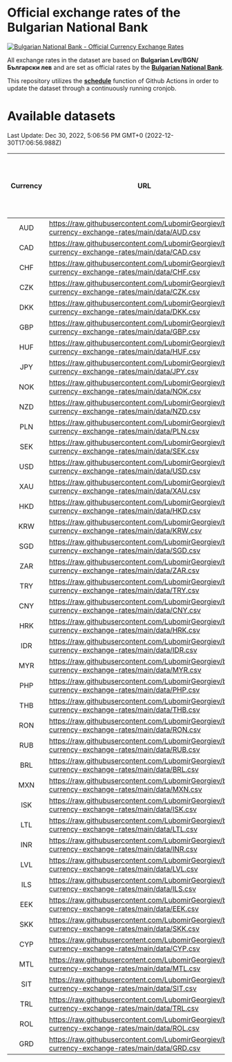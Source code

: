 # Official exchange rates of the Bulgarian National Bank

[![Bulgarian National Bank - Official Currency Exchange Rates](https://github.com/LubomirGeorgiev/bnb-currency-exchange-rates/actions/workflows/update-rates.yml/badge.svg?branch=main)](https://github.com/LubomirGeorgiev/bnb-currency-exchange-rates/actions/workflows/update-rates.yml)

All exchange rates in the dataset are based on **Bulgarian Lev/BGN/Български лев** and are set as official rates by the [**Bulgarian National Bank**](https://www.bnb.bg/Statistics/StExternalSector/StExchangeRates/StERForeignCurrencies/index.htm?toLang=_EN).

This repository utilizes the [**schedule**](https://docs.github.com/en/actions/reference/events-that-trigger-workflows) function of Github Actions in order to update the dataset through a continuously running cronjob.

# Available datasets

<!-- START LINKS (DO NOT EVER FU*ING DELETE THIS COMMENT FOR THE LOVE OF YOUR LIFE!!! IF YOU ARE CURIOS HOW IT WORKS, YOU CAN HAVE A LOOK AT ./src/updateReadme.ts) -->

Last Update: Dec 30, 2022, 5:06:56 PM GMT+0 (2022-12-30T17:06:56.988Z)

| Currency | URL                                                                                             | Number of records | Number of missing days that were filled in |
| :------: | ----------------------------------------------------------------------------------------------- | :---------------: | :----------------------------------------: |
|   AUD    | https://raw.githubusercontent.com/LubomirGeorgiev/bnb-currency-exchange-rates/main/data/AUD.csv |       8361        |                    2582                    |
|   CAD    | https://raw.githubusercontent.com/LubomirGeorgiev/bnb-currency-exchange-rates/main/data/CAD.csv |       8361        |                    2582                    |
|   CHF    | https://raw.githubusercontent.com/LubomirGeorgiev/bnb-currency-exchange-rates/main/data/CHF.csv |       8361        |                    2582                    |
|   CZK    | https://raw.githubusercontent.com/LubomirGeorgiev/bnb-currency-exchange-rates/main/data/CZK.csv |       8361        |                    2582                    |
|   DKK    | https://raw.githubusercontent.com/LubomirGeorgiev/bnb-currency-exchange-rates/main/data/DKK.csv |       8361        |                    2582                    |
|   GBP    | https://raw.githubusercontent.com/LubomirGeorgiev/bnb-currency-exchange-rates/main/data/GBP.csv |       8361        |                    2582                    |
|   HUF    | https://raw.githubusercontent.com/LubomirGeorgiev/bnb-currency-exchange-rates/main/data/HUF.csv |       8361        |                    2582                    |
|   JPY    | https://raw.githubusercontent.com/LubomirGeorgiev/bnb-currency-exchange-rates/main/data/JPY.csv |       8361        |                    2582                    |
|   NOK    | https://raw.githubusercontent.com/LubomirGeorgiev/bnb-currency-exchange-rates/main/data/NOK.csv |       8361        |                    2582                    |
|   NZD    | https://raw.githubusercontent.com/LubomirGeorgiev/bnb-currency-exchange-rates/main/data/NZD.csv |       8361        |                    2582                    |
|   PLN    | https://raw.githubusercontent.com/LubomirGeorgiev/bnb-currency-exchange-rates/main/data/PLN.csv |       8361        |                    2582                    |
|   SEK    | https://raw.githubusercontent.com/LubomirGeorgiev/bnb-currency-exchange-rates/main/data/SEK.csv |       8361        |                    2582                    |
|   USD    | https://raw.githubusercontent.com/LubomirGeorgiev/bnb-currency-exchange-rates/main/data/USD.csv |       8361        |                    2582                    |
|   XAU    | https://raw.githubusercontent.com/LubomirGeorgiev/bnb-currency-exchange-rates/main/data/XAU.csv |       8361        |                    2584                    |
|   HKD    | https://raw.githubusercontent.com/LubomirGeorgiev/bnb-currency-exchange-rates/main/data/HKD.csv |       8061        |                    2493                    |
|   KRW    | https://raw.githubusercontent.com/LubomirGeorgiev/bnb-currency-exchange-rates/main/data/KRW.csv |       8061        |                    2493                    |
|   SGD    | https://raw.githubusercontent.com/LubomirGeorgiev/bnb-currency-exchange-rates/main/data/SGD.csv |       8061        |                    2493                    |
|   ZAR    | https://raw.githubusercontent.com/LubomirGeorgiev/bnb-currency-exchange-rates/main/data/ZAR.csv |       8061        |                    2493                    |
|   TRY    | https://raw.githubusercontent.com/LubomirGeorgiev/bnb-currency-exchange-rates/main/data/TRY.csv |       6541        |                    2021                    |
|   CNY    | https://raw.githubusercontent.com/LubomirGeorgiev/bnb-currency-exchange-rates/main/data/CNY.csv |       6423        |                    1987                    |
|   HRK    | https://raw.githubusercontent.com/LubomirGeorgiev/bnb-currency-exchange-rates/main/data/HRK.csv |       6423        |                    1987                    |
|   IDR    | https://raw.githubusercontent.com/LubomirGeorgiev/bnb-currency-exchange-rates/main/data/IDR.csv |       6423        |                    1987                    |
|   MYR    | https://raw.githubusercontent.com/LubomirGeorgiev/bnb-currency-exchange-rates/main/data/MYR.csv |       6423        |                    1987                    |
|   PHP    | https://raw.githubusercontent.com/LubomirGeorgiev/bnb-currency-exchange-rates/main/data/PHP.csv |       6423        |                    1987                    |
|   THB    | https://raw.githubusercontent.com/LubomirGeorgiev/bnb-currency-exchange-rates/main/data/THB.csv |       6423        |                    1987                    |
|   RON    | https://raw.githubusercontent.com/LubomirGeorgiev/bnb-currency-exchange-rates/main/data/RON.csv |       6364        |                    1969                    |
|   RUB    | https://raw.githubusercontent.com/LubomirGeorgiev/bnb-currency-exchange-rates/main/data/RUB.csv |       6119        |                    1890                    |
|   BRL    | https://raw.githubusercontent.com/LubomirGeorgiev/bnb-currency-exchange-rates/main/data/BRL.csv |       5453        |                    1690                    |
|   MXN    | https://raw.githubusercontent.com/LubomirGeorgiev/bnb-currency-exchange-rates/main/data/MXN.csv |       5453        |                    1690                    |
|   ISK    | https://raw.githubusercontent.com/LubomirGeorgiev/bnb-currency-exchange-rates/main/data/ISK.csv |       5365        |                    1664                    |
|   LTL    | https://raw.githubusercontent.com/LubomirGeorgiev/bnb-currency-exchange-rates/main/data/LTL.csv |       5151        |                    1580                    |
|   INR    | https://raw.githubusercontent.com/LubomirGeorgiev/bnb-currency-exchange-rates/main/data/INR.csv |       5084        |                    1574                    |
|   LVL    | https://raw.githubusercontent.com/LubomirGeorgiev/bnb-currency-exchange-rates/main/data/LVL.csv |       4788        |                    1468                    |
|   ILS    | https://raw.githubusercontent.com/LubomirGeorgiev/bnb-currency-exchange-rates/main/data/ILS.csv |       4358        |                    1353                    |
|   EEK    | https://raw.githubusercontent.com/LubomirGeorgiev/bnb-currency-exchange-rates/main/data/EEK.csv |       4000        |                    1226                    |
|   SKK    | https://raw.githubusercontent.com/LubomirGeorgiev/bnb-currency-exchange-rates/main/data/SKK.csv |       2972        |                    914                     |
|   CYP    | https://raw.githubusercontent.com/LubomirGeorgiev/bnb-currency-exchange-rates/main/data/CYP.csv |       2904        |                    888                     |
|   MTL    | https://raw.githubusercontent.com/LubomirGeorgiev/bnb-currency-exchange-rates/main/data/MTL.csv |       2604        |                    799                     |
|   SIT    | https://raw.githubusercontent.com/LubomirGeorgiev/bnb-currency-exchange-rates/main/data/SIT.csv |       2544        |                    780                     |
|   TRL    | https://raw.githubusercontent.com/LubomirGeorgiev/bnb-currency-exchange-rates/main/data/TRL.csv |       1818        |                    559                     |
|   ROL    | https://raw.githubusercontent.com/LubomirGeorgiev/bnb-currency-exchange-rates/main/data/ROL.csv |       1697        |                    524                     |
|   GRD    | https://raw.githubusercontent.com/LubomirGeorgiev/bnb-currency-exchange-rates/main/data/GRD.csv |        359        |                    107                     |

<!-- END LINKS (DO NOT EVER FU*ING DELETE THIS COMMENT FOR THE LOVE OF YOUR LIFE!!! IF YOU ARE CURIOS HOW IT WORKS, YOU CAN HAVE A LOOK AT ./src/updateReadme.ts) -->
